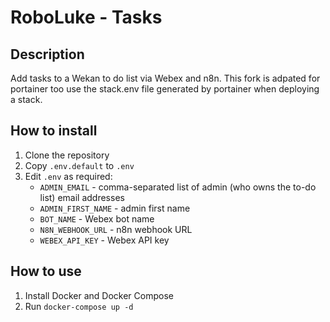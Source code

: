 # RoboLuke - Tasks

## Description
Add tasks to a Wekan to do list via Webex and n8n. This fork is adpated for portainer too use the stack.env file generated by portainer when deploying a stack. 

## How to install
1. Clone the repository
2. Copy `.env.default` to `.env`
3. Edit `.env` as required:
    - `ADMIN_EMAIL` - comma-separated list of admin (who owns the to-do list) email addresses
    - `ADMIN_FIRST_NAME` - admin first name
    - `BOT_NAME` - Webex bot name
    - `N8N_WEBHOOK_URL` - n8n webhook URL
    - `WEBEX_API_KEY` - Webex API key

## How to use
1. Install Docker and Docker Compose
2. Run `docker-compose up -d`
